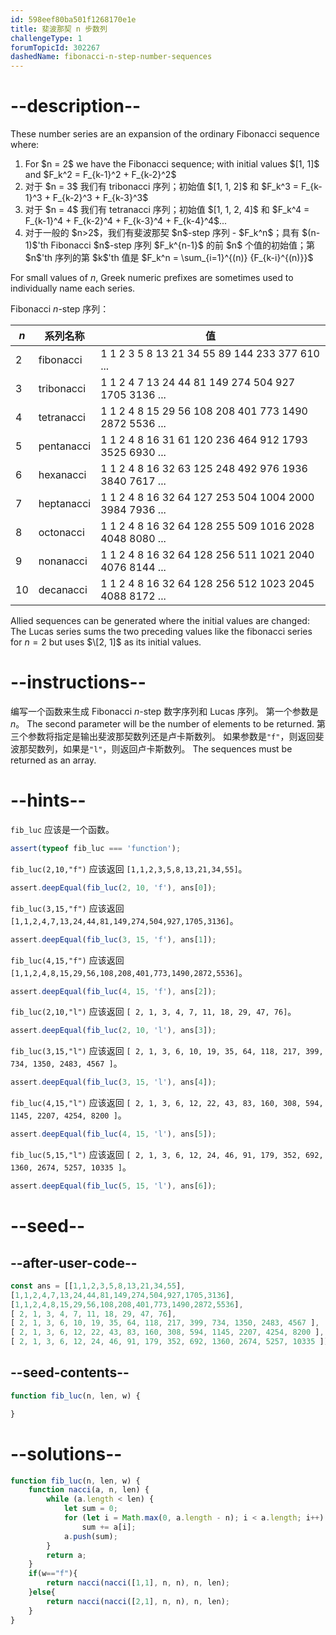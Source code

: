```yaml
---
id: 598eef80ba501f1268170e1e
title: 斐波那契 n 步数列
challengeType: 1
forumTopicId: 302267
dashedName: fibonacci-n-step-number-sequences
---
```


# --description--

These number series are an expansion of the ordinary Fibonacci sequence where:

<ol>
  <li>For $n = 2$ we have the Fibonacci sequence; with initial values $[1, 1]$ and $F_k^2 = F_{k-1}^2 + F_{k-2}^2$</li>
  <li>对于 $n = 3$ 我们有 tribonacci 序列；初始值 $[1, 1, 2]$ 和 $F_k^3 = F_{k-1}^3 + F_{k-2}^3 + F_{k-3}^3$</li>
  <li>对于 $n = 4$ 我们有 tetranacci 序列；初始值 $[1, 1, 2, 4]$ 和 $F_k^4 = F_{k-1}^4 + F_{k-2}^4 + F_{k-3}^4 + F_{k-4}^4$...</li>
  <li>对于一般的 $n>2$，我们有斐波那契 $n$-step 序列 - $F_k^n$；具有 $(n-1)$'th Fibonacci $n$-step 序列 $F_k^{n-1}$ 的前 $n$ 个值的初始值；第 $n$'th 序列的第 $k$'th 值是 $F_k^n = \sum_{i=1}^{(n)} {F_{k-i}^{(n)}}$</li>
</ol>

For small values of $n$, Greek numeric prefixes are sometimes used to individually name each series.

Fibonacci $n$-step 序列：

| $n$ | 系列名称       | 值                                                      |
| --- | ---------- | ------------------------------------------------------ |
| 2   | fibonacci  | 1 1 2 3 5 8 13 21 34 55 89 144 233 377 610 ...         |
| 3   | tribonacci | 1 1 2 4 7 13 24 44 81 149 274 504 927 1705 3136 ...    |
| 4   | tetranacci | 1 1 2 4 8 15 29 56 108 208 401 773 1490 2872 5536 ...  |
| 5   | pentanacci | 1 1 2 4 8 16 31 61 120 236 464 912 1793 3525 6930 ...  |
| 6   | hexanacci  | 1 1 2 4 8 16 32 63 125 248 492 976 1936 3840 7617 ...  |
| 7   | heptanacci | 1 1 2 4 8 16 32 64 127 253 504 1004 2000 3984 7936 ... |
| 8   | octonacci  | 1 1 2 4 8 16 32 64 128 255 509 1016 2028 4048 8080 ... |
| 9   | nonanacci  | 1 1 2 4 8 16 32 64 128 256 511 1021 2040 4076 8144 ... |
| 10  | decanacci  | 1 1 2 4 8 16 32 64 128 256 512 1023 2045 4088 8172 ... |

Allied sequences can be generated where the initial values are changed: The Lucas series sums the two preceding values like the fibonacci series for $n=2$ but uses $\[2, 1]$ as its initial values.

# --instructions--

编写一个函数来生成 Fibonacci $n$-step 数字序列和 Lucas 序列。 第一个参数是 $n$。 The second parameter will be the number of elements to be returned. 第三个参数将指定是输出斐波那契数列还是卢卡斯数列。 如果参数是`"f"`，则返回斐波那契数列，如果是`"l"`，则返回卢卡斯数列。 The sequences must be returned as an array.

# --hints--

`fib_luc` 应该是一个函数。

```js
assert(typeof fib_luc === 'function');
```

`fib_luc(2,10,"f")` 应该返回 `[1,1,2,3,5,8,13,21,34,55]`。

```js
assert.deepEqual(fib_luc(2, 10, 'f'), ans[0]);
```

`fib_luc(3,15,"f")` 应该返回 `[1,1,2,4,7,13,24,44,81,149,274,504,927,1705,3136]`。

```js
assert.deepEqual(fib_luc(3, 15, 'f'), ans[1]);
```

`fib_luc(4,15,"f")` 应该返回 `[1,1,2,4,8,15,29,56,108,208,401,773,1490,2872,5536]`。

```js
assert.deepEqual(fib_luc(4, 15, 'f'), ans[2]);
```

`fib_luc(2,10,"l")` 应该返回 `[ 2, 1, 3, 4, 7, 11, 18, 29, 47, 76]`。

```js
assert.deepEqual(fib_luc(2, 10, 'l'), ans[3]);
```

`fib_luc(3,15,"l")` 应该返回 `[ 2, 1, 3, 6, 10, 19, 35, 64, 118, 217, 399, 734, 1350, 2483, 4567 ]`。

```js
assert.deepEqual(fib_luc(3, 15, 'l'), ans[4]);
```

`fib_luc(4,15,"l")` 应该返回 `[ 2, 1, 3, 6, 12, 22, 43, 83, 160, 308, 594, 1145, 2207, 4254, 8200 ]`。

```js
assert.deepEqual(fib_luc(4, 15, 'l'), ans[5]);
```

`fib_luc(5,15,"l")` 应该返回 `[ 2, 1, 3, 6, 12, 24, 46, 91, 179, 352, 692, 1360, 2674, 5257, 10335 ]`。

```js
assert.deepEqual(fib_luc(5, 15, 'l'), ans[6]);
```

# --seed--

## --after-user-code--

```js
const ans = [[1,1,2,3,5,8,13,21,34,55],
[1,1,2,4,7,13,24,44,81,149,274,504,927,1705,3136],
[1,1,2,4,8,15,29,56,108,208,401,773,1490,2872,5536],
[ 2, 1, 3, 4, 7, 11, 18, 29, 47, 76],
[ 2, 1, 3, 6, 10, 19, 35, 64, 118, 217, 399, 734, 1350, 2483, 4567 ],
[ 2, 1, 3, 6, 12, 22, 43, 83, 160, 308, 594, 1145, 2207, 4254, 8200 ],
[ 2, 1, 3, 6, 12, 24, 46, 91, 179, 352, 692, 1360, 2674, 5257, 10335 ]];
```

## --seed-contents--

```js
function fib_luc(n, len, w) {

}
```

# --solutions--

```js
function fib_luc(n, len, w) {
    function nacci(a, n, len) {
        while (a.length < len) {
            let sum = 0;
            for (let i = Math.max(0, a.length - n); i < a.length; i++)
                sum += a[i];
            a.push(sum);
        }
        return a;
    }
    if(w=="f"){
        return nacci(nacci([1,1], n, n), n, len);
    }else{
        return nacci(nacci([2,1], n, n), n, len);
    }
}
```
